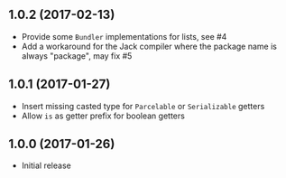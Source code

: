 ## 1.0.2 (2017-02-13)

* Provide some `Bundler` implementations for lists, see #4
* Add a workaround for the Jack compiler where the package name is always "package", may fix #5

## 1.0.1 (2017-01-27)

* Insert missing casted type for `Parcelable` or `Serializable` getters
* Allow `is` as getter prefix for boolean getters

## 1.0.0 (2017-01-26)

* Initial release